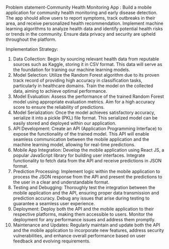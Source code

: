 Problem statement-Community Health Monitoring App : 
Build a mobile application for community health monitoring and early disease detection.  The app should allow users to report symptoms, track outbreaks in their area, and receive personalized health recommendation. Implement machine learning algorithms to analyze health data and identify potential health risks or trends in the community. Ensure data privacy and security are upheld throughout the platform.

Implementation Strategy:

1. Data Collection: Begin by sourcing relevant health data from reputable sources such as Kaggle, storing it in CSV format. This data will serve as the foundation for training our machine learning models.
2. Model Selection: Utilize the Random Forest algorithm due to its proven track record of providing high accuracy in classification tasks, particularly in healthcare domains. Train the model on the collected data, aiming to achieve optimal performance.
3. Model Evaluation:  Assess the performance of the trained Random Forest model using appropriate evaluation metrics. Aim for a high accuracy score to ensure the reliability of predictions.
4. Model Serialization: Once the model achieves satisfactory accuracy, serialize it into a pickle (PKL) file format. This serialized model can be easily stored and deployed within our application.
5. API Development: Create an API (Application Programming Interface) to expose the functionality of the trained model. This API will enable seamless communication between the mobile application and the machine learning model, allowing for real-time predictions.
6. Mobile App Integration: Develop the mobile application using React JS, a popular JavaScript library for building user interfaces. Integrate functionality to fetch data from the API and receive predictions in JSON format.
7. Prediction Processing: Implement logic within the mobile application to process the JSON response from the API and present the predictions to the user in a clear and understandable format.
8. Testing and Debugging: Thoroughly test the integration between the mobile application and the API, ensuring proper data transmission and prediction accuracy. Debug any issues that arise during testing to guarantee a seamless user experience.
9. Deployment: Deploy both the API and the mobile application to their respective platforms, making them accessible to users. Monitor the deployment for any performance issues and address them promptly.
10. Maintenance and Updates: Regularly maintain and update both the API and the mobile application to incorporate new features, address security vulnerabilities, and enhance overall performance based on user feedback and evolving requirements.

